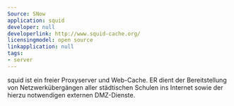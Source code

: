 ```yaml
---
Source: SNow
application: squid
developer: null
developerlink: http://www.squid-cache.org/
licensingmodel: open source
linkapplication: null
tags:
- server
---
```

squid ist ein freier Proxyserver und Web-Cache. ER dient der Bereitstellung von Netzwerkübergängen aller städtischen Schulen ins Internet sowie der hierzu notwendigen externen DMZ-Dienste.

